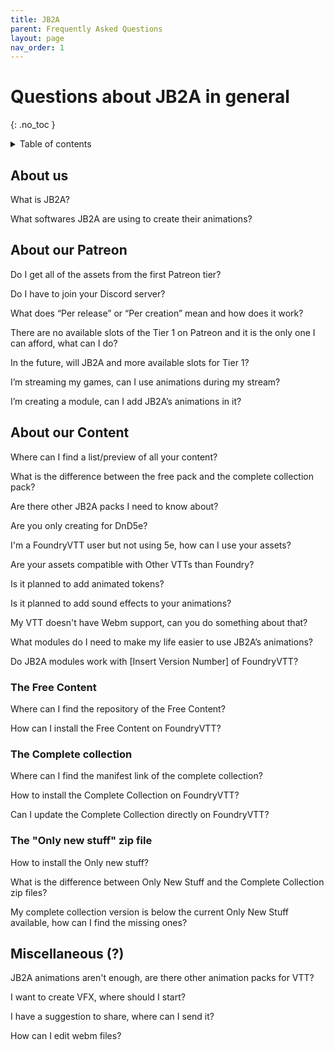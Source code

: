```yaml
---
title: JB2A
parent: Frequently Asked Questions
layout: page
nav_order: 1
---
```


# Questions about JB2A in general
{: .no_toc }
<details markdown="block">
  <summary>
    Table of contents
  </summary>
  {: .text-delta }
1. TOC
{:toc}
</details>

## About us
What is JB2A?

What softwares JB2A are using to create their animations?

## About our Patreon
Do I get all of the assets from the first Patreon tier?

Do I have to join your Discord server?

What does “Per release” or “Per creation” mean and how does it work?

There are no available slots of the Tier 1 on Patreon and it is the only one I can afford, what can I do?

In the future, will JB2A and more available slots for Tier 1?

I’m streaming my games, can I use animations during my stream?

I’m creating a module, can I add JB2A’s animations in it?

## About our Content
Where can I find a list/preview of all your content?

What is the difference between the free pack and the complete collection pack?

Are there other JB2A packs I need to know about?

Are you only creating for DnD5e?

I'm a FoundryVTT user but not using 5e, how can I use your assets?

Are your assets compatible with Other VTTs than Foundry?

Is it planned to add animated tokens?

Is it planned to add sound effects to your animations?

My VTT doesn't have Webm support, can you do something about that?

What modules do I need to make my life easier to use JB2A’s animations?

Do JB2A modules work with [Insert Version Number] of FoundryVTT?

### The Free Content
Where can I find the repository of the Free Content?

How can I install the Free Content on FoundryVTT?

### The Complete collection
Where can I find the manifest link of the complete collection?

How to install the Complete Collection on FoundryVTT?

Can I update the Complete Collection directly on FoundryVTT?

### The "Only new stuff" zip file
How to install the Only new stuff?

What is the difference between Only New Stuff and the Complete Collection zip files?

My complete collection version is below the current Only New Stuff available, how can I find the missing ones?

## Miscellaneous (?)
JB2A animations aren't enough, are there other animation packs for VTT?

I want to create VFX, where should I start?

I have a suggestion to share, where can I send it?

How can I edit webm files?

